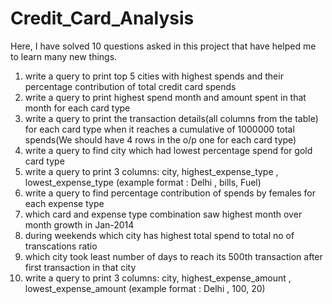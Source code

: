 # Credit_Card_Analysis

Here, I have solved 10 questions asked in this project that have helped me to learn many new things.

1. write a query to print top 5 cities with highest spends and their percentage contribution of total credit card spends 
2. write a query to print highest spend month and amount spent in that month for each card type
3. write a query to print the transaction details(all columns from the table) for each card type when
it reaches a cumulative of 1000000 total spends(We should have 4 rows in the o/p one for each card type)
4. write a query to find city which had lowest percentage spend for gold card type
5. write a query to print 3 columns: city, highest_expense_type , lowest_expense_type (example format : Delhi , bills, Fuel)
6. write a query to find percentage contribution of spends by females for each expense type
7. which card and expense type combination saw highest month over month growth in Jan-2014
8. during weekends which city has highest total spend to total no of transcations ratio 
9. which city took least number of days to reach its 500th transaction after first transaction in that city
10. write a query to print 3 columns: city, highest_expense_amount , lowest_expense_amount (example format : Delhi , 100, 20)
